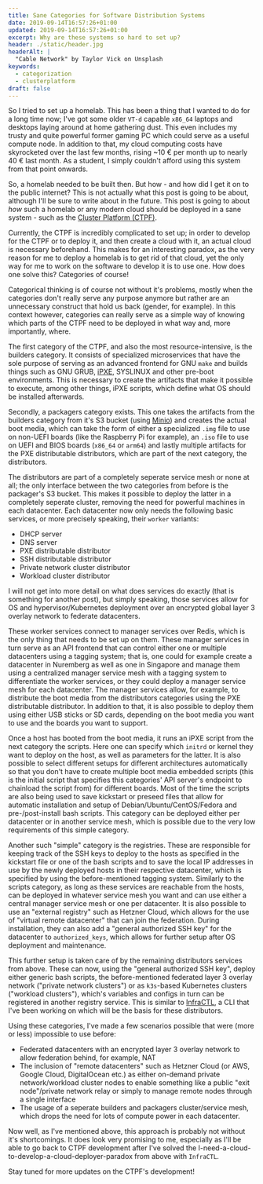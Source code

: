 ```yaml
---
title: Sane Categories for Software Distribution Systems
date: 2019-09-14T16:57:26+01:00
updated: 2019-09-14T16:57:26+01:00
excerpt: Why are these systems so hard to set up?
header: ./static/header.jpg
headerAlt: |
  "Cable Network" by Taylor Vick on Unsplash
keywords:
  - categorization
  - clusterplatform
draft: false
---
```


So I tried to set up a homelab. This has been a thing that I wanted to do for a long time now; I've got some older `VT-d` capable `x86_64` laptops and desktops laying around at home gathering dust. This even includes my trusty and quite powerful former gaming PC which could serve as a useful compute node. In addition to that, my cloud computing costs have skyrocketed over the last few months, rising ~10 € per month up to nearly 40 € last month. As a student, I simply couldn't afford using this system from that point onwards.

So, a homelab needed to be built then. But how - and how did I get it on to the public internet? This is not actually what this post is going to be about, although I'll be sure to write about in the future. This post is going to about _how_ such a homelab or any modern cloud should be deployed in a sane system - such as the [Cluster Platform (CTPF)](https://clusterplatform.github.io/clusterplatform/packages/provisioner/).

Currently, the CTPF is incredibly complicated to set up; in order to develop for the CTPF or to deploy it, and then create a cloud with it, an actual cloud is necessary beforehand. This makes for an interesting paradox, as the very reason for me to deploy a homelab is to get rid of that cloud, yet the only way for me to work on the software to develop it is to use one. How does one solve this? Categories of course!

Categorical thinking is of course not without it's problems, mostly when the categories don't really serve any purpose anymore but rather are an unnecessary construct that hold us back (gender, for example). In this context however, categories can really serve as a simple way of knowing which parts of the CTPF need to be deployed in what way and, more importantly, where.

The first category of the CTPF, and also the most resource-intensive, is the builders category. It consists of specialized microservices that have the sole purpose of serving as an advanced frontend for GNU `make` and builds things such as GNU GRUB, [iPXE](https://ipxe.org/), SYSLINUX and other pre-boot environments. This is necessary to create the artifacts that make it possible to execute, among other things, iPXE scripts, which define what OS should be installed afterwards.

Secondly, a packagers category exists. This one takes the artifacts from the builders category from it's S3 bucket (using [Minio](https://min.io/)) and creates the actual boot media, which can take the form of either a specialized `.img` file to use on non-UEFI boards (like the Raspberry Pi for example), an `.iso` file to use on UEFI and BIOS boards (`x86_64` or `arm64`) and lastly multiple artifacts for the PXE distributable distributors, which are part of the next category, the distributors.

The distributors are part of a completely seperate service mesh or none at all; the only interface between the two categories from before is the packager's S3 bucket. This makes it possible to deploy the latter in a completely seperate cluster, removing the need for powerful machines in each datacenter. Each datacenter now only needs the following basic services, or more precisely speaking, their `worker` variants:

- DHCP server
- DNS server
- PXE distributable distributor
- SSH distributable distributor
- Private network cluster distributor
- Workload cluster distributor

I will not get into more detail on what does services do exactly (that is something for another post), but simply speaking, those services allow for OS and hypervisor/Kubernetes deployment over an encrypted global layer 3 overlay network to federate datacenters.

These worker services connect to manager services over Redis, which is the only thing that needs to be set up on them. These manager services in turn serve as an API frontend that can control either one or multiple datacenters using a tagging system; that is, one could for example create a datacenter in Nuremberg as well as one in Singapore and manage them using a centralized manager service mesh with a tagging system to differentiate the worker services, or they could deploy a manager service mesh for each datacenter. The manager services allow, for example, to distribute the boot media from the distributors categories using the PXE distributable distributor. In addition to that, it is also possible to deploy them using either USB sticks or SD cards, depending on the boot media you want to use and the boards you want to support.

Once a host has booted from the boot media, it runs an iPXE script from the next category the scripts. Here one can specify which `initrd` or kernel they want to deploy on the host, as well as parameters for the latter. It is also possible to select different setups for different architectures automatically so that you don't have to create multiple boot media embedded scripts (this is the initial script that specifies this categories' API server's endpoint to chainload the script from) for different boards. Most of the time the scripts are also being used to save kickstart or preseed files that allow for automatic installation and setup of Debian/Ubuntu/CentOS/Fedora and pre-/post-install bash scripts. This category can be deployed either per datacenter or in another service mesh, which is possible due to the very low requirements of this simple category.

Another such "simple" category is the registries. These are responsible for keeping track of the SSH keys to deploy to the hosts as specified in the kickstart file or one of the bash scripts and to save the local IP addresses in use by the newly deployed hosts in their respective datacenter, which is specified by using the before-mentioned tagging system. Similarly to the scripts category, as long as these services are reachable from the hosts, can be deployed in whatever service mesh you want and can use either a central manager service mesh or one per datacenter. It is also possible to use an "external registry" such as Hetzner Cloud, which allows for the use of "virtual remote datacenter" that can join the federation. During installation, they can also add a "general authorized SSH key" for the datacenter to `authorized_keys`, which allows for further setup after OS deployment and maintenance.

This further setup is taken care of by the remaining distributors services from above. These can now, using the "general authorized SSH key", deploy either generic bash scripts, the before-mentioned federated layer 3 overlay network ("private network clusters") or as `k3s`-based Kubernetes clusters ("workload clusters"), which's variables and configs in turn can be registered in another registry service. This is similar to [InfraCTL](https://pojntfx.github.io/infractl/), a CLI that I've been working on which will be the basis for these distributors.

Using these categories, I've made a few scenarios possible that were (more or less) impossible to use before:

- Federated datacenters with an encrypted layer 3 overlay network to allow federation behind, for example, NAT
- The inclusion of "remote datacenters" such as Hetzner Cloud (or AWS, Google Cloud, DigitalOcean etc.) as either on-demand private network/workload cluster nodes to enable something like a public "exit node"/private network relay or simply to manage remote nodes through a single interface
- The usage of a seperate builders and packagers cluster/service mesh, which drops the need for lots of compute power in each datacenter.

Now well, as I've mentioned above, this approach is probably not without it's shortcomings. It does look very promising to me, especially as I'll be able to go back to CTPF development after I've solved the I-need-a-cloud-to-develop-a-cloud-deployer-paradox from above with `InfraCTL`.

Stay tuned for more updates on the CTPF's development!

